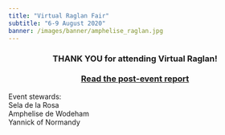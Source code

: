```yaml
---
title: "Virtual Raglan Fair"
subtitle: "6-9 August 2020"
banner: /images/banner/amphelise_raglan.jpg
---
```

<h3 style="text-align:center;">
THANK YOU for attending Virtual Raglan!<br /><br />
<a href="{% link events/raglan/2020.md %}" class="btn btn-primary">Read the post-event report</a>
</h3>


Event stewards:  
Sela de la Rosa  
Amphelise de Wodeham  
Yannick of Normandy
